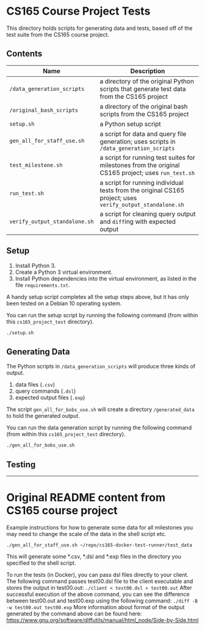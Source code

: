 # CS165 Course Project Tests

This directory holds scripts for generating data and tests, based off of the test suite from the CS165 course project.

## Contents

| Name | Description |
|-|-|
| `/data_generation_scripts` | a directory of the original Python scripts that generate test data from the CS165 project |
| `/original_bash_scripts` | a directory of the original bash scripts from the CS165 project |
| `setup.sh` | a Python setup script |
| `gen_all_for_staff_use.sh` | a script for data and query file generation; uses scripts in `/data_generation_scripts` |
| `test_milestone.sh` | a script for running test suites for milestones from the original CS165 project; uses `run_test.sh` |
| `run_test.sh` | a script for running individual tests from the original CS165 project; uses `verify_output_standalone.sh` |
| `verify_output_standalone.sh` | a script for cleaning query output and `diff`ing with expected output |

## Setup

1. Install Python 3.
1. Create a Python 3 virtual environment.
1. Install Python dependencies into the virtual environment, as listed in the file `requirements.txt`.

A handy setup script completes all the setup steps above, but it has only been tested on a Debian 10 operating system.

You can run the setup script by running the following command (from within this `cs165_project_test` directory).
```bash
./setup.sh
```

## Generating Data

The Python scripts in `/data_generation_scripts` will produce three kinds of output.

1. data files (`.csv`)
1. query commands (`.dsl`)
1. expected output files (`.exp`)

The script `gen_all_for_bobs_use.sh` will create a directory `/generated_data` to hold the generated output.

You can run the data generation script by running the following command (from within this `cs165_project_test` directory).
```bash
./gen_all_for_bobs_use.sh
```

## Testing



---

# Original README content from CS165 course project
Example instructions for how to generate some data for all milestones
you may need to change the scale of the data in the shell script etc.

`./gen_all_for_staff_use.sh ~/repo/cs165-docker-test-runner/test_data`

This will generate some *.csv, *.dsl and *.exp files in the directory you specified to the shell script.


To run the tests (in Docker), you can pass dsl files directly to your client. 
The following command passes test00.dsl file to the client executable and stores the output in test00.out: `./client < test00.dsl > test00.out`
After successful execution of the above command, you can see the difference between test00.out and test00.exp using the following command: `./diff -B -w test00.out test00.exp`
More information about format of the output generated by the command above can be found here: https://www.gnu.org/software/diffutils/manual/html_node/Side-by-Side.html
